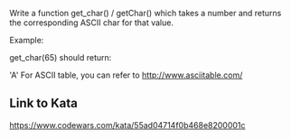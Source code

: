 Write a function get_char() / getChar() which takes a number and returns the corresponding ASCII char for that value.

Example:

get_char(65)
should return:

'A'
For ASCII table, you can refer to http://www.asciitable.com/

## Link to Kata
https://www.codewars.com/kata/55ad04714f0b468e8200001c